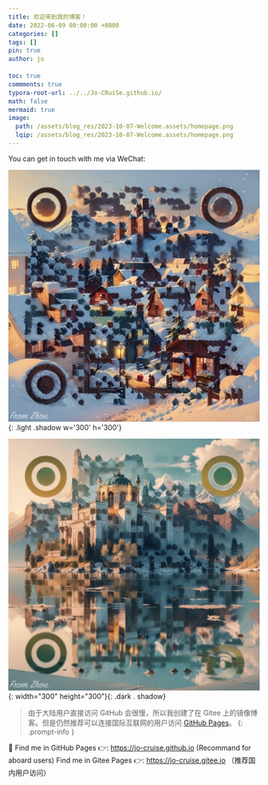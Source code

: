 ```yaml
---
title: 欢迎来到我的博客！
date: 2022-06-09 00:00:00 +0800
categories: []
tags: []     
pin: true
author: jo

toc: true
commments: true
typora-root-url: ../../Jo-CRuiSe.github.io/
math: false
mermaid: true
image: 
  path: /assets/blog_res/2023-10-07-Welcome.assets/homepage.png
  lqip: /assets/blog_res/2023-10-07-Welcome.assets/homepage.png
---
```


You can get in touch with me via WeChat:

![HomePageQRCodeLight](/assets/blog_res/2023-10-07-Welcome.assets/HomePageQRCodeLight.jpg){: .light .shadow  w='300' h='300'}

![HomePageQRCodeDark](/assets/blog_res/2023-10-07-Welcome.assets/HomePageQRCodeDark.jpg){: width="300" height="300"}{: .dark  . shadow}

>由于大陆用户直接访问 GitHub 会很慢，所以我创建了在 Gitee 上的镜像博客。但是仍然推荐可以连接国际互联网的用户访问 [GitHub Pages](https://jo-cruise.github.io)。
{: .prompt-info }

👀 
Find me in GitHub Pages 👉: <https://jo-cruise.github.io> (Recommand for aboard users)
Find me in Gitee Pages 👉: <https://jo-cruise.gitee.io> （推荐国内用户访问）

